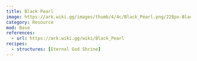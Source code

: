 ```yaml
---
title: Black Pearl
image: https://ark.wiki.gg/images/thumb/4/4c/Black_Pearl.png/228px-Black_Pearl.png
category: Resource
mod: Base
references:
  - url: https://ark.wiki.gg/wiki/Black_Pearl
recipes:
  - structures: [Eternal God Shrine]
---
```

